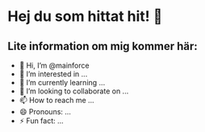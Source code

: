 # Hej du som hittat hit! 👋
## Lite information om mig kommer här:
- 👋 Hi, I’m @mainforce
- 👀 I’m interested in ...
- 🌱 I’m currently learning ...
- 💞️ I’m looking to collaborate on ...
- 📫 How to reach me ...
- 😄 Pronouns: ...
- ⚡ Fun fact: ...

<!---
mainforce/mainforce is a ✨ special ✨ repository because its `README.md` (this file) appears on your GitHub profile.
You can click the Preview link to take a look at your changes.
--->
